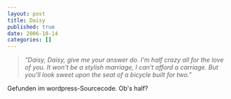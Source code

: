 ```yaml
---
layout: post
title: Daisy
published: true
date: 2006-10-14
categories: []
---
```

<blockquote class="posterous_medium_quote"><em>"Daisy, Daisy, give me your answer do. I'm half crazy all for the love of you.
It won't be a stylish marriage, I can't afford a carriage.
But you'll look sweet upon the seat of a bicycle built for two."</em></blockquote>


<p>Gefunden im wordpress-Sourcecode. Ob's half?</p>
